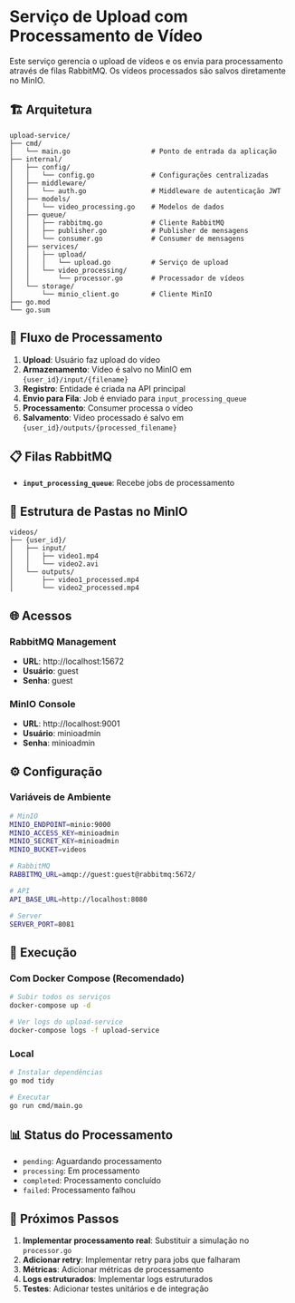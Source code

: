 # Serviço de Upload com Processamento de Vídeo

Este serviço gerencia o upload de vídeos e os envia para processamento através de filas RabbitMQ. Os vídeos processados são salvos diretamente no MinIO.

## 🏗️ Arquitetura

```
upload-service/
├── cmd/
│   └── main.go                    # Ponto de entrada da aplicação
├── internal/
│   ├── config/
│   │   └── config.go              # Configurações centralizadas
│   ├── middleware/
│   │   └── auth.go                # Middleware de autenticação JWT
│   ├── models/
│   │   └── video_processing.go    # Modelos de dados
│   ├── queue/
│   │   ├── rabbitmq.go            # Cliente RabbitMQ
│   │   ├── publisher.go           # Publisher de mensagens
│   │   └── consumer.go            # Consumer de mensagens
│   ├── services/
│   │   ├── upload/
│   │   │   └── upload.go          # Serviço de upload
│   │   └── video_processing/
│   │       └── processor.go       # Processador de vídeos
│   └── storage/
│       └── minio_client.go        # Cliente MinIO
├── go.mod
└── go.sum
```

## 🔄 Fluxo de Processamento

1. **Upload**: Usuário faz upload do vídeo
2. **Armazenamento**: Vídeo é salvo no MinIO em `{user_id}/input/{filename}`
3. **Registro**: Entidade é criada na API principal
4. **Envio para Fila**: Job é enviado para `input_processing_queue`
5. **Processamento**: Consumer processa o vídeo
6. **Salvamento**: Vídeo processado é salvo em `{user_id}/outputs/{processed_filename}`

## 📋 Filas RabbitMQ

- **`input_processing_queue`**: Recebe jobs de processamento

## 📁 Estrutura de Pastas no MinIO

```
videos/
├── {user_id}/
│   ├── input/
│   │   ├── video1.mp4
│   │   └── video2.avi
│   └── outputs/
│       ├── video1_processed.mp4
│       └── video2_processed.mp4
```

## 🌐 Acessos

### RabbitMQ Management
- **URL**: http://localhost:15672
- **Usuário**: guest
- **Senha**: guest

### MinIO Console
- **URL**: http://localhost:9001
- **Usuário**: minioadmin
- **Senha**: minioadmin

## ⚙️ Configuração

### Variáveis de Ambiente

```bash
# MinIO
MINIO_ENDPOINT=minio:9000
MINIO_ACCESS_KEY=minioadmin
MINIO_SECRET_KEY=minioadmin
MINIO_BUCKET=videos

# RabbitMQ
RABBITMQ_URL=amqp://guest:guest@rabbitmq:5672/

# API
API_BASE_URL=http://localhost:8080

# Server
SERVER_PORT=8081
```

## 🚀 Execução

### Com Docker Compose (Recomendado)
```bash
# Subir todos os serviços
docker-compose up -d

# Ver logs do upload-service
docker-compose logs -f upload-service
```

### Local
```bash
# Instalar dependências
go mod tidy

# Executar
go run cmd/main.go
```

## 📊 Status do Processamento

- `pending`: Aguardando processamento
- `processing`: Em processamento
- `completed`: Processamento concluído
- `failed`: Processamento falhou

## 🔧 Próximos Passos

1. **Implementar processamento real**: Substituir a simulação no `processor.go`
2. **Adicionar retry**: Implementar retry para jobs que falharam
3. **Métricas**: Adicionar métricas de processamento
4. **Logs estruturados**: Implementar logs estruturados
5. **Testes**: Adicionar testes unitários e de integração 
